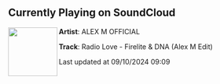 ## Currently Playing on SoundCloud

[<img align="left" width="100" src="https://i1.sndcdn.com/artworks-yKIgxOzo2hNybPDB-mZXYjg-t500x500.jpg">](https://soundcloud.com/alex_m_aus/radio-love-alex-m-edit)

**Artist**: ALEX M OFFICIAL 

**Track**: Radio Love - Firelite & DNA (Alex M Edit)

Last updated at 09/10/2024 09:09
